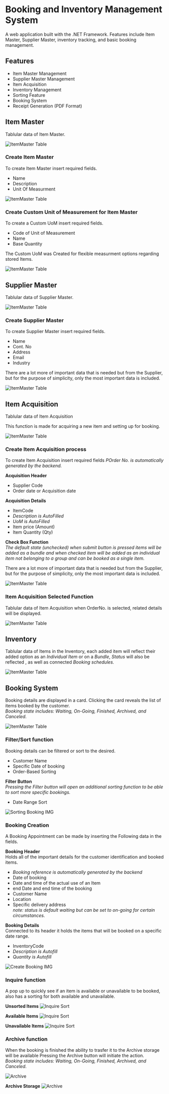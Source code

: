 # Booking and Inventory Management System

A web application built with the .NET Framework. Features include Item Master, Supplier Master, inventory tracking, and basic booking management.

## Features

- Item Master Management
- Supplier Master Management
- Item Acquisition
- Inventory Management
- Sorting Feature
- Booking System
- Receipt Generation (PDF Format)

## Item Master

Tablular data of Item Master.

![ItemMaster Table](Screenshots/Item%20Master%20Table.PNG)

### Create Item Master

To create Item Master insert required fields.
- Name
- Description
- Unit Of Measurment

![ItemMaster Table](Screenshots/Item%20Master%20Create.PNG)

### Create Custom Unit of Measurement for Item Master

To create a Custom UoM insert required fields.
- Code of Unit of Measurement
- Name
- Base Quantity

The Custom UoM was Created for flexible measurment options regarding stored Items.

![ItemMaster Table](Screenshots/Item%20Master%20Uom.PNG)


## Supplier Master

Tablular data of Supplier Master.

![ItemMaster Table](Screenshots/Supplier%20Master%20Table.PNG)

### Create Supplier Master

To create Supplier Master insert required fields.
- Name
- Cont. No
- Address
- Email
- Industry

There are a lot more of important data that is needed but from the Supplier, but for the purpose of simplicity, only the most important data is included.

![ItemMaster Table](Screenshots/Supplier%20Master%20Create.PNG)


## Item Acquisition

Tablular data of Item Acquisition

This function is made for acquiring a new item and setting up for booking.

![ItemMaster Table](Screenshots/Item%20Acquisition%20Table.PNG)

### Create Item Acquisition process

To create Item Acquisition insert required fields
*POrder No. is automatically generated by the backend.*

**Acquisition Header**
- Supplier Code
- Order date or Acquisition date

**Acquisition Details**
- ItemCode
- *Description is AutoFilled*
- *UoM is AutoFilled*
- Item price (Amount)
- Item Quantity (Qty)

**Check Box Function** </br>
*The default state (unchecked) when submit button is pressed items will be added as a bundle 
and when checked item will be added as an individual item not belonging to a group and can be
booked as a single item.*

There are a lot more of important data that is needed but from the Supplier, but for the purpose of simplicity, only the most important data is included.

![ItemMaster Table](Screenshots/Item%20Acquisition%20Create.PNG)


### Item Acquisition Selected Function

Tablular data of Item Acquisition when OrderNo. is selected, related details will be displayed.

![ItemMaster Table](Screenshots/Item%20Acquisition%20Selected.PNG)


## Inventory

Tablular data of Items in the Inventory, each added item will reflect their added option as an *Individual Item* or on a *Bundle*, *Status* will also be reflected , as well as connected *Booking schedules.*

![ItemMaster Table](Screenshots/Inventory%20table.PNG)

## Booking System

Booking details are displayed in a card. Clicking the card reveals the list of items booked by the customer.</br>
*Booking state includes: Waiting, On-Going, Finished, Archived, and Canceled.*

![ItemMaster Table](Screenshots/Booking%20Table.PNG)

### Filter/Sort function

Booking details can be filtered or sort to the desired.
- Customer Name
- Specific Date of booking
- Order-Based Sorting

**Filter Button**</br>
*Pressing the Filter button will open an additional sorting function to be able to sort more specific bookings.*
- Date Range Sort

![Sorting Booking IMG](Screenshots/Booking%20Sort.PNG)

### Booking Creation

A Booking Appointment can be made by inserting the Following data in the fields.

**Booking Header**</br>
Holds all of the important details for the customer identification and booked items.

- *Booking reference is automatically generated by the backend*
- Date of booking
- Date and time of the actual use of an Item
- end Date and end time of the booking
- Customer Name
- Location
- Specific delivery address</br>
*note: status is default waiting but can be set to on-going for certain circumstances.*

**Booking Details**</br>
Connected to its header it holds the items that will be booked on a specific date range.

- InventoryCode
- *Description is Autofill*
- *Quantity is Autofill*

![Create Booking IMG](Screenshots/Booking%20Create.PNG)


### Inquire function

A pop up to quickly see if an item is available or unavailable to be booked, also has a sorting for both available and unavailable.

**Unsorted Items**
![Inquire Sort](Screenshots/Booking%20Inquire.PNG)

**Available Items**
![Inquire Sort](Screenshots/Booking%20Inquire%20Available.PNG)

**Unavailable Items**
![Inquire Sort](Screenshots/Booking%20Inquire%20Not%20Available.PNG)

### Archive function

When the booking is finished the ability to trasfer it to the Archive storage will be available Pressing the Archive button will initiate the action.</br>
*Booking state includes: Waiting, On-Going, Finished, Archived, and Canceled.*

![Archive](Screenshots/Booking%20Table.PNG)

**Archive Storage**
![Archive](Screenshots/archive.PNG)

